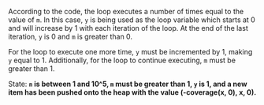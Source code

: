 According to the code, the loop executes a number of times equal to the value of `m`. In this case, `y` is being used as the loop variable which starts at 0 and will increase by 1 with each iteration of the loop. At the end of the last iteration, `y` is 0 and `m` is greater than 0. 

For the loop to execute one more time, `y` must be incremented by 1, making `y` equal to 1. Additionally, for the loop to continue executing, `m` must be greater than 1.

State: **`n` is between 1 and 10^5, `m` must be greater than 1, `y` is 1, and a new item has been pushed onto the heap with the value (-coverage(x, 0), x, 0).**